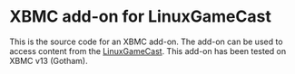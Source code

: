 XBMC add-on for LinuxGameCast
=========

This is the source code for an XBMC add-on. The add-on can be used
to access content from the [LinuxGameCast](http://www.linuxgamecast.com/).
This add-on has been tested on XBMC v13 (Gotham).
